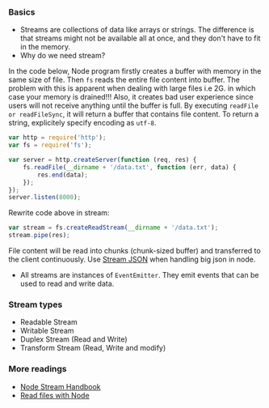 ### Basics
* Streams are collections of data like arrays or strings. The difference is that streams might not be available all at once, and they don't have to fit in the memory.
* Why do we need stream?

In the code below, Node program firstly creates a buffer with memory in the same size of file. Then `fs` reads the entire file content into buffer. The problem with this is apparent when dealing with large files i.e 2G. in which case your memory is drained!!! Also, it creates bad user experience since users will not receive anything until the buffer is full. By executing `readFile or readFileSync`, it will return a buffer that contains file content. To return a string, explicitely specify encoding as `utf-8`.
```js
var http = require('http');
var fs = require('fs');

var server = http.createServer(function (req, res) {
    fs.readFile(__dirname + '/data.txt', function (err, data) {
        res.end(data);
    });
});
server.listen(8000);
```
Rewrite code above in stream:
```js
var stream = fs.createReadStream(__dirname + '/data.txt');
stream.pipe(res);
```
File content will be read into chunks (chunk-sized buffer) and transferred to the client continuously.
Use [Stream JSON](https://www.npmjs.com/package/stream-json) when handling big json in node.

* All streams are instances of `EventEmitter`. They emit events that can be used to read and write data.

### Stream types
* Readable Stream
* Writable Stream
* Duplex Stream (Read and Write)
* Transform Stream (Read, Write and modify)

### More readings 
* [Node Stream Handbook](https://github.com/substack/stream-handbook)
* [Read files with Node](http://stackabuse.com/read-files-with-node-js/)

